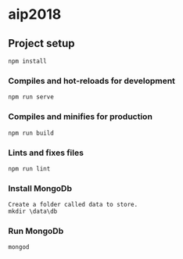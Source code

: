 # aip2018

## Project setup
```
npm install
```

### Compiles and hot-reloads for development
```
npm run serve
```

### Compiles and minifies for production
```
npm run build
```

### Lints and fixes files
```
npm run lint
```

### Install MongoDb
```
Create a folder called data to store.
mkdir \data\db
```

### Run MongoDb
```
mongod
```

